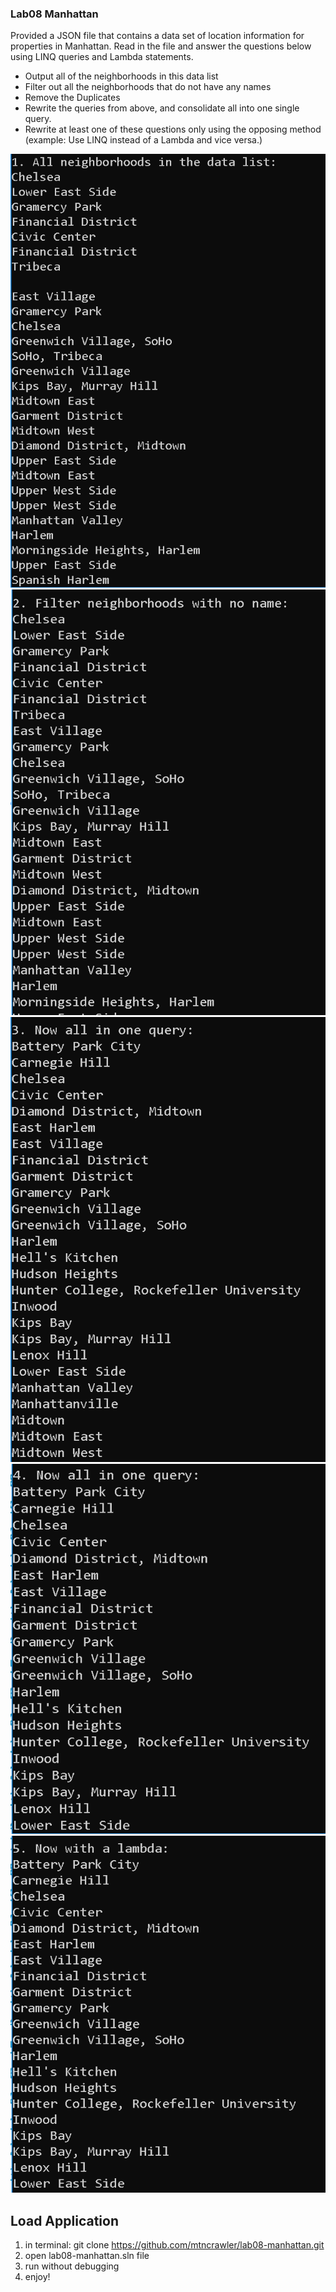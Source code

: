 ### Lab08 Manhattan

Provided a JSON file that contains a data set of location information for properties in Manhattan. Read in the file and answer the questions below using LINQ queries and Lambda statements.

- Output all of the neighborhoods in this data list
- Filter out all the neighborhoods that do not have any names
- Remove the Duplicates
- Rewrite the queries from above, and consolidate all into one single query.
- Rewrite at least one of these questions only using the opposing method (example: Use LINQ instead of a Lambda and vice versa.)

![Display all Boroughs](assets/lab8.png "Display all screenshot")
![Remove No Name Boroughs](assets/lab8a.png "Remove no names screenshot")
![Remove Duplicates](assets/lab8b.png "Remove duplicates screenshot")
![Single Query](assets/lab8c.png "Single query screenshot")
![Lambda Query](assets/lab8d.png "Lambda query screenshot")


## Load Application

1. in terminal: git clone https://github.com/mtncrawler/lab08-manhattan.git
2. open lab08-manhattan.sln file
3. run without debugging
4. enjoy!